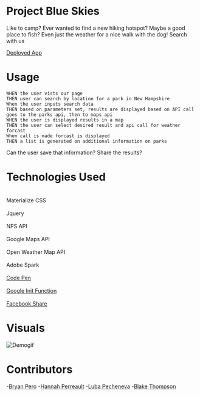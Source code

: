 # Project Blue Skies

Like to camp?
Ever wanted to find a new hiking hotspot?
Maybe a good place to fish?
Even just the weather for a nice walk with the dog!
Search with us

[Deployed App](https://fleshborne.github.io/Blue-Skies/)

# Usage

```
WHEN the user vists our page
THEN user can search by location for a park in New Hampshire
When the user inputs search data
THEN based on parameters set, results are displayed based on API call goes to the parks api, then to maps api
WHEN the user is displayed results in a map
THEN the user can select desired result and api call for weather forcast
When call is made forcast is displayed
THEN a list is generated on additional information on parks
```

Can the user save that information?
Share the results?

# Technologies Used

<br>Materialize CSS<br>
<br>Jquery<br>
<br>NPS API<br>
<br>Google Maps API<br>
<br>Open Weather Map API<br>
<br>Adobe Spark<br>
<br>[Code Pen](https://jsfiddle.net/sceendy/nea4z7ff/)<br>
<br>[Google Init Function](https://developers.google.com/maps/documentation/javascript/tutorial)<br>
<br>[Facebook Share](https://developers.facebook.com/docs/sharing/reference/share-dialog)<br>

# Visuals

![Demogif](https://github.com/fleshborne/Project1/blob/master/Assets/Images/2020-05-14_20-20-19.gif)

# Contributors

-[Bryan Pero](https://github.com/zosotherover)
-[Hannah Perreault](https://github.com/hannahperreault)
-[Luba Pecheneva](https://github.com/lp5786766)
-[Blake Thompson](https://github.com/fleshborne)
